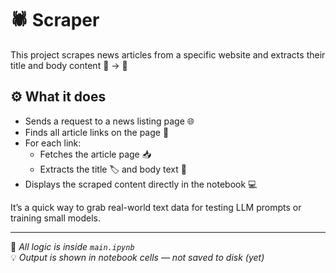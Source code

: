 # 🕷️ Scraper

This project scrapes news articles from a specific website and extracts their title and body content 📰 → 🧠

## ⚙️ What it does

- Sends a request to a news listing page 🌐  
- Finds all article links on the page 🔗  
- For each link:
  - Fetches the article page 📥  
  - Extracts the title 🏷️ and body text 📄  
- Displays the scraped content directly in the notebook 💻

It’s a quick way to grab real-world text data for testing LLM prompts or training small models.

---

📍 *All logic is inside `main.ipynb`*  
💡 *Output is shown in notebook cells — not saved to disk (yet)*  
